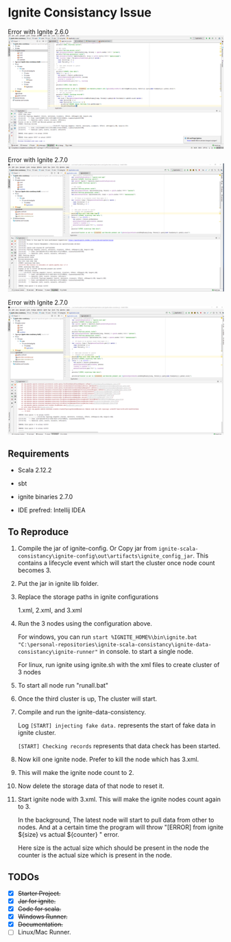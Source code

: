 # Ignite Consistancy Issue

Error with Ignite 2.6.0
![Ignite Error](https://github.com/shikya/ignite-scala-consistancy/raw/master/images/ignite%20error.PNG "Ignite Error")

Error with Ignite 2.7.0
![Ignite Error](https://github.com/shikya/ignite-scala-consistancy/raw/master/images/ignite%20error2.PNG "Ignite Error")

Error with Ignite 2.7.0
![Ignite Error](https://github.com/shikya/ignite-scala-consistancy/raw/master/images/ignite%20error3.PNG "Ignite Error")

## Requirements

+ Scala 2.12.2

+ sbt

+ ignite binaries 2.7.0

+ IDE prefred: Intellij IDEA


## To Reproduce

1. Compile the jar of ignite-config. Or Copy jar from `ignite-scala-consistancy\ignite-config\out\artifacts\ignite_config_jar`. This contains a lifecycle event which will start the cluster once node count becomes 3.

1. Put the jar in ignite lib folder.

1. Replace the storage paths in ignite configurations

   1.xml, 2.xml, and 3.xml

1. Run the 3 nodes using the configuration above.

   For windows, you can run `start %IGNITE_HOME%\bin\ignite.bat "C:\personal-repositories\ignite-scala-consistancy\ignite-data-consistancy\ignite-runner"` in console. to start a single node.
   
   For linux, run ignite using ignite.sh with the xml files to create cluster of 3 nodes

1. To start all node run "runall.bat"

1. Once the third cluster is up, The cluster will start.

1. Compile and run the ignite-data-consistency.

   Log  `[START] injecting fake data.` represents the start of fake data in ignite cluster.

   `[START] Checking records` represents that data check has been started.

1. Now kill one ignite node. Prefer to kill the node which has 3.xml.

1. This will make the ignite node count to 2.

1. Now delete the storage data of that node to reset it.

1. Start ignite node with 3.xml. This will make the ignite nodes count again to 3.


   In the background, The latest node will start to pull data from other to nodes. And at a certain time the program will throw "[ERROR] from ignite ${size} vs actual ${counter} " error.

   Here size is the actual size which should be present in the node
the counter is the actual size which is present in the node.


## TODOs

- [x] ~~Starter Project.~~
- [x] ~~Jar for ignite.~~
- [X] ~~Code for scala.~~
- [x] ~~Windows Runner.~~
- [x] ~~Documentation.~~
- [ ] Linux/Mac Runner.
